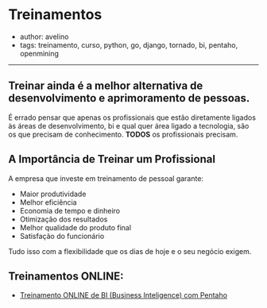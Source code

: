 # Treinamentos

- author: avelino
- tags: treinamento, curso, python, go, django, tornado, bi, pentaho, openmining

----------------

## Treinar ainda é a melhor alternativa de desenvolvimento e aprimoramento de pessoas. 

É errado pensar que apenas os profissionais que estão diretamente ligados às
áreas de desenvolvimento, bi e qual quer área ligado a tecnologia, são os que precisam
de conhecimento. **TODOS** os profissionais precisam.


## A Importância de Treinar um Profissional

A empresa que investe em treinamento de pessoal garante:

* Maior produtividade
* Melhor eficiência 
* Economia de tempo e dinheiro 
* Otimização dos resultados 
* Melhor qualidade do produto final 
* Satisfação do funcionário

Tudo isso com a flexibilidade que os dias de hoje e o seu negócio exigem.


## Treinamentos ONLINE:

- [Treinamento ONLINE de BI (Business Inteligence) com Pentaho](/treinamentos/bi.html)
